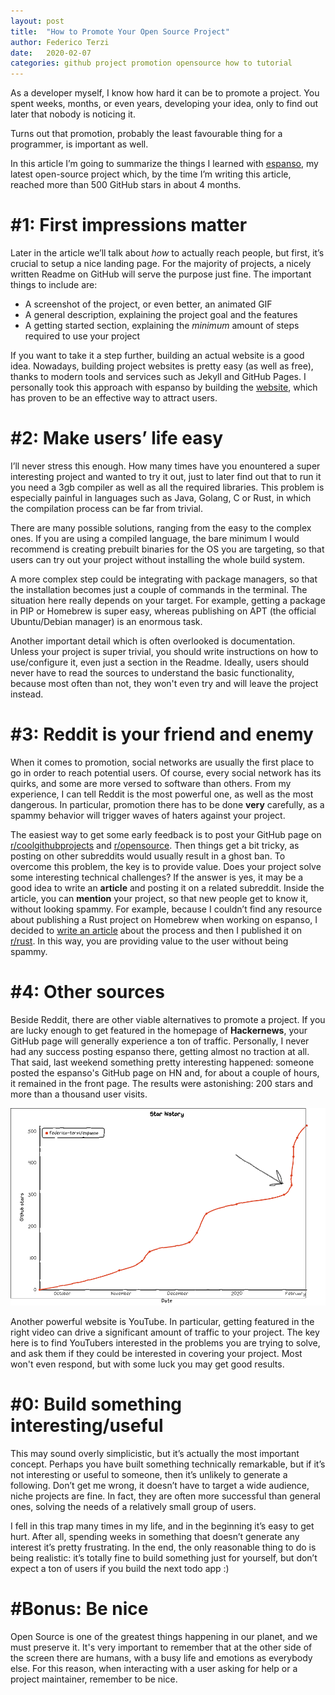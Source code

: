```yaml
---
layout: post
title:  "How to Promote Your Open Source Project"
author: Federico Terzi
date:   2020-02-07
categories: github project promotion opensource how to tutorial
---
```

As a developer myself, I know how hard it can be to promote a project. You spent weeks, months, or even years, developing your idea, only to find out later that nobody is noticing it.

Turns out that promotion, probably the least favourable thing for a programmer, is important as well.
<!--more-->

In this article I’m going to summarize the things I learned with [espanso](https://github.com/federico-terzi/espanso), my latest open-source project which, by the time I’m writing this article, reached more than 500 GitHub stars in about 4 months. 

# #1: First impressions matter

Later in the article we’ll talk about _how_ to actually reach people, but first, it’s crucial to setup a nice landing page. For the majority of projects, a nicely written Readme on GitHub will serve the purpose just fine. The important things to include are:

*   A screenshot of the project, or even better, an animated GIF
*   A general description, explaining the project goal and the features
*   A getting started section, explaining the _minimum_ amount of steps required to use your project

If you want to take it a step further, building an actual website is a good idea. Nowadays, building project websites is pretty easy (as well as free), thanks to modern tools and services such as Jekyll and GitHub Pages. I personally took this approach with espanso by building the [website](https://espanso.org/), which has proven to be an effective way to attract users.

# #2: Make users’ life easy

I’ll never stress this enough. How many times have you enountered a super interesting project and wanted to try it out, just to later find out that to run it you need a 3gb compiler as well as all the required libraries. This problem is especially painful in languages such as Java, Golang, C or Rust, in which the compilation process can be far from trivial.

There are many possible solutions, ranging from the easy to the complex ones. If you are using a compiled language, the bare minimum I would recommend is creating prebuilt binaries for the OS you are targeting, so that users can try out your project without installing the whole build system.

A more complex step could be integrating with package managers, so that the installation becomes just a couple of commands in the terminal. The situation here really depends on your target. For example, getting a package in PIP or Homebrew is super easy, whereas publishing on APT (the official Ubuntu/Debian manager) is an enormous task.

Another important detail which is often overlooked is documentation. Unless your project is super trivial, you should write instructions on how to use/configure it, even just a section in the Readme. Ideally, users should never have to read the sources to understand the basic functionality, because most often than not, they won't even try and will leave the project instead.

# #3: Reddit is your friend and enemy

When it comes to promotion, social networks are usually the first place to go in order to reach potential users. Of course, every social network has its quirks, and some are more versed to software than others. From my experience, I can tell Reddit is the most powerful one, as well as the most dangerous. In particular, promotion there has to be done **very** carefully, as a spammy behavior will trigger waves of haters against your project.

The easiest way to get some early feedback is to post your GitHub page on [r/coolgithubprojects](https://www.reddit.com/r/coolgithubprojects/) and [r/opensource](https://www.reddit.com/r/opensource). Then things get a bit tricky, as posting on other subreddits would usually result in a ghost ban. To overcome this problem, the key is to provide value. Does your project solve some interesting technical challenges? If the answer is yes, it may be a good idea to write an **article** and posting it on a related subreddit. Inside the article, you can **mention** your project, so that new people get to know it, without looking spammy. For example, because I couldn’t find any resource about publishing a Rust project on Homebrew when working on espanso, I decided to [write an article](https://federicoterzi.com/blog/how-to-publish-your-rust-project-on-homebrew/) about the process and then I published it on [r/rust](https://www.reddit.com/r/Rust). In this way, you are providing value to the user without being spammy.

# #4: Other sources

Beside Reddit, there are other viable alternatives to promote a project. If you are lucky enough to get featured in the homepage of **Hackernews**, your GitHub page will generally experience a ton of traffic. Personally, I never had any success posting espanso there, getting almost no traction at all. That said, last weekend something pretty interesting happened: someone posted the espanso's GitHub page on HN and, for about a couple of hours, it remained in the front page. The results were astonishing: 200 stars and more than a thousand user visits.

![Star history of the project](/posts/stargazers.png)

Another powerful website is YouTube. In particular, getting featured in the right video can drive a significant amount of traffic to your project. The key here is to find YouTubers interested in the problems you are trying to solve, and ask them if they could be interested in covering your project. Most won't even respond, but with some luck you may get good results.

# #0: Build something interesting/useful

This may sound overly simplicistic, but it’s actually the most important concept. Perhaps  you have built something technically remarkable, but if it’s not interesting or useful to someone, then it’s unlikely to generate a following. Don’t get me wrong, it doesn’t have to target a wide audience, niche projects are fine. In fact, they are often more successful than general ones, solving the needs of a relatively small group of users. 

I fell in this trap many times in my life, and in the beginning it’s easy to get hurt. After all, spending weeks in something that doesn’t generate any interest it’s pretty frustrating. In the end, the only reasonable thing to do is being realistic: it’s totally fine to build something just for yourself, but don’t expect a ton of users if you build the next todo app :)

# #Bonus: Be nice

Open Source is one of the greatest things happening in our planet, and we must preserve it. It's very important to remember that at the other side of the screen there are humans, with a busy life and emotions as everybody else. For this reason, when interacting with a user asking for help or a project maintainer, remember to be nice.